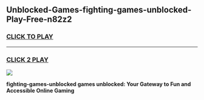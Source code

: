 
## Unblocked-Games-fighting-games-unblocked-Play-Free-n82z2
<h3>
<a href="https://premium76.site?title=fighting-games-unblocked&ref=18A">CLICK TO PLAY</a></h3>
<hr>

<h3>
<a href="https://premium76.site?title=fighting-games-unblocked&ref=18A">CLICK 2 PLAY</a>
  
</h3>

<a href="https://premium76.site?title=fighting-games-unblocked&ref=18A"><img src="https://clearcache.store/games.png"></a>


**fighting-games-unblocked games unblocked: Your Gateway to Fun and Accessible Online Gaming**
